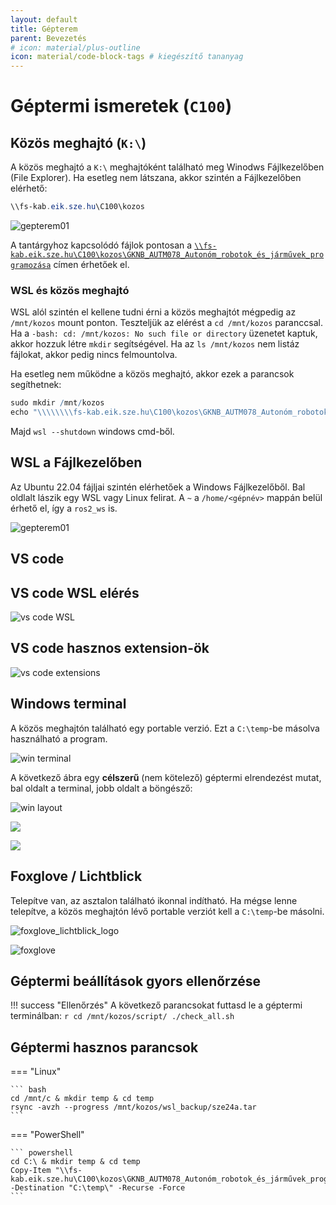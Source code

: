 ```yaml
---
layout: default
title: Gépterem
parent: Bevezetés
# icon: material/plus-outline
icon: material/code-block-tags # kiegészítő tananyag
---
```


# Géptermi ismeretek (`C100`)

## Közös meghajtó (`K:\`)

A közös meghajtó a `K:\` meghajtóként található meg Winodws Fájlkezelőben (File Explorer). Ha esetleg nem látszana, akkor szintén a Fájlkezelőben elérhető:

```powershell
\\fs-kab.eik.sze.hu\C100\kozos
```

![gepterem01](/ajr/assets/images_common/gepterem01.png)

A tantárgyhoz kapcsolódó fájlok pontosan a [`\\fs-kab.eik.sze.hu\C100\kozos\GKNB_AUTM078_Autonóm_robotok_és_járművek_programozása`](file://fs-kab.eik.sze.hu/C100/kozos/GKNB_AUTM078_Auton%C3%B3m_robotok_%C3%A9s_j%C3%A1rm%C5%B1vek_programoz%C3%A1sa/) címen érhetőek el.

### WSL és közös meghajtó

WSL alól szintén el kellene tudni érni a közös meghajtót mégpedig az `/mnt/kozos` mount ponton. Teszteljük az elérést a `cd /mnt/kozos` paranccsal. Ha a `-bash: cd: /mnt/kozos: No such file or directory` üzenetet kaptuk, akkor hozzuk létre `mkdir` segítségével. Ha az `ls /mnt/kozos` nem listáz fájlokat, akkor pedig nincs felmountolva.

Ha esetleg nem működne a közös meghajtó, akkor ezek a parancsok segíthetnek:

``` r
sudo mkdir /mnt/kozos
echo "\\\\\\\\fs-kab.eik.sze.hu\C100\kozos\GKNB_AUTM078_Autonóm_robotok_és_járművek_programozása    /mnt/kozos    drvfs defaults,uid=1000,gid=1000    0    0" | sudo tee -a /etc/fstab
```
Majd `wsl --shutdown` windows cmd-ből.


## WSL a Fájlkezelőben

Az Ubuntu 22.04 fájljai szintén elérhetőek a Windows Fájlkezelőből. Bal oldlalt lászik egy WSL vagy Linux felirat. A `~` a `/home/<gépnév>` mappán belül érhető el, így a `ros2_ws` is. 

![gepterem01](/ajr/assets/images_common/gepterem01.png)


## VS code

## VS code WSL elérés

![vs code WSL](/ajr/assets/images_common/vscodebasics03.png)

## VS code hasznos extension-ök

![vs code extensions](/ajr/assets/images_common/vscodebasics04.png)

## Windows terminal

A közös meghajtón található egy portable verzió. Ezt a `C:\temp`-be másolva használható a program.

![win terminal](/ajr/assets/images_common/windows_terminal01.png)

A következő ábra egy **célszerű** (nem kötelező) géptermi elrendezést mutat, bal oldalt a terminal, jobb oldalt a böngésző:

![win layout](/ajr/assets/images_common/gepterem02.png)

![](/ajr/assets/images_common/windows_terminal02.png)

![](/ajr/docs/assets/images_common/wsl_overview01.svg)

## Foxglove / Lichtblick

Telepítve van, az asztalon található ikonnal indítható. Ha mégse lenne telepítve, a közös meghajtón lévő portable verziót kell a `C:\temp`-be másolni. 

![foxglove_lichtblick_logo](/ajr/assets/images_common/foxglove_lichtblick01.png)

![foxglove](/ajr/assets/images_common/foxglove01.png)



## Géptermi beállítások gyors ellenőrzése

!!! success "Ellenőrzés"
    A következő parancsokat futtasd le a géptermi terminálban:
    ``` r
    cd /mnt/kozos/script/
    ./check_all.sh
    ```

## Géptermi hasznos parancsok


=== "Linux"

    ``` bash
    cd /mnt/c & mkdir temp & cd temp
    rsync -avzh --progress /mnt/kozos/wsl_backup/sze24a.tar
    ```

=== "PowerShell"

    ``` powershell
    cd C:\ & mkdir temp & cd temp
    Copy-Item "\\fs-kab.eik.sze.hu\C100\kozos\GKNB_AUTM078_Autonóm_robotok_és_járművek_programozása\wsl_backup\sze24a.tar" -Destination "C:\temp\" -Recurse -Force
    ```

